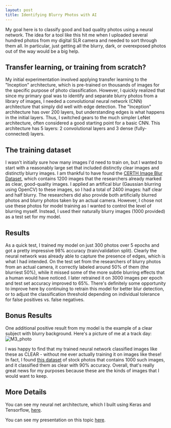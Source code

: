 ```yaml
---
layout: post
title: Identifying Blurry Photos with AI
---
```

My goal here is to classify good and bad quality photos using a neural network. The idea for a tool like this hit me when I uploaded several hundred photos from my digital SLR camera and needed to sort through them all. In particular, just getting all the blurry, dark, or overexposed photos out of the way would be a big help.

## Transfer learning, or training from scratch?
My initial experimentation involved applying transfer learning to the "Inception" architecture, which is pre-trained on thousands of images for the specific purpose of photo classification. However, I quickly realized that since my primary goal was to identify and separate blurry photos from a library of images, I needed a convolutional neural network (CNN) architecture that simply did well with edge detection. The "Inception" architecture has over 200 layers, but understanding edges is what happens in the initial layers. Thus, I switched gears to the much simpler LeNet architecture, often considered a good starting point for a basic CNN. This architecture has 5 layers: 2 convolutional layers and 3 dense (fully-connected) layers.

## The training dataset
I wasn't initially sure how many images I'd need to train on, but I wanted to start with a reasonably large set that included distinctly clear images and distinctly blurry images. I am thankful to have found the [CERTH Image Blur Dataset](http://mklab.iti.gr/project/imageblur), which contains 1200 images that the researchers already marked as clear, good-quality images. I applied an artifical blur (Gaussian blurring using OpenCV) to these images, so I had a total of 2400 images: half clear and half blurry. The researchers did also provide both artificially blurred photos and blurry photos taken by an actual camera. However, I chose not use these photos for model training as I wanted to control the level of blurring myself. Instead, I used their naturally blurry images (1000 provided) as a test set for my model.  
 
## Results
As a quick test, I trained my model on just 300 photos over 5 epochs and got a pretty impressive 98% accuracy (train/validation split). Clearly the neural network was already able to capture the presence of edges, which is what I had intended. On the test set from the researchers of blurry photos from an actual camera, it correctly labeled around 50% of them (the blurriest 50%), while it missed some of the more subtle blurring effects that a human would have noticed. I later retrained it on 3000 images per epoch and test set accuracy improved to 65%. There's definitely some opportunity to improve here by continuing to retrain this model for better blur detection, or to adjust the classification threshold depending on individual tolerance for false positives vs. false negatives.

## Bonus Results
One additional positive result from my model is the example of a clear subject with blurry background. Here's a picture of me at a track day:
![M3_photo]({{site.baseurl}}/Projects/Project5/reports/figures/pt_m3_1.jpg)

I was happy to find that my trained neural network classified images like these as CLEAR - without me ever actually training it on images like these! In fact, I found [this dataset](http://www.cse.cuhk.edu.hk/leojia/projects/dblurdetect/dataset.html) of stock photos that contains 1000 such images, and it classified them as clear with 90% accuracy. Overall, that's really great news for my purposes because these are the kinds of images that I would want to keep.  

## More Details
You can see my neural net architecture, which I built using Keras and Tensorflow, [here](https://github.com/ptpro3/ptpro3.github.io/blob/master/Projects/Project5/CNN_LeNet.ipynb).  
  
You can see my presentation on this topic [here](https://github.com/ptpro3/ptpro3.github.io/blob/master/Projects/Project5/reports/Project5_Slides.pdf).  
